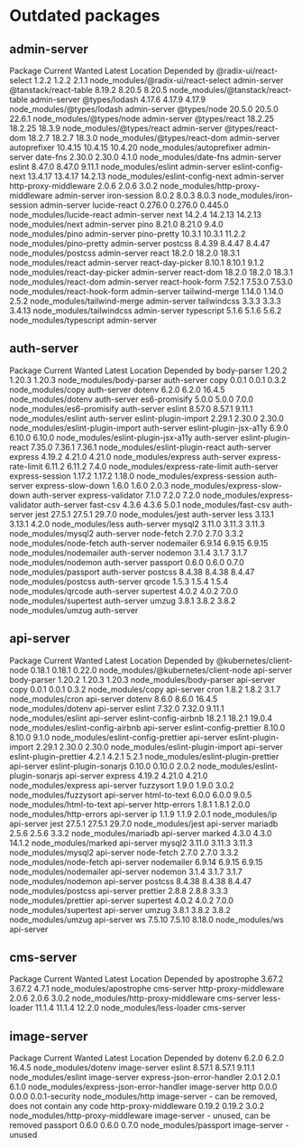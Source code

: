 # Outdated packages

## admin-server
Package                 Current   Wanted   Latest  Location                             Depended by
@radix-ui/react-select    1.2.2    1.2.2    2.1.1  node_modules/@radix-ui/react-select  admin-server
@tanstack/react-table    8.19.2   8.20.5   8.20.5  node_modules/@tanstack/react-table   admin-server
@types/lodash            4.17.6   4.17.9   4.17.9  node_modules/@types/lodash           admin-server
@types/node              20.5.0   20.5.0   22.6.1  node_modules/@types/node             admin-server
@types/react            18.2.25  18.2.25   18.3.9  node_modules/@types/react            admin-server
@types/react-dom         18.2.7   18.2.7   18.3.0  node_modules/@types/react-dom        admin-server
autoprefixer            10.4.15  10.4.15  10.4.20  node_modules/autoprefixer            admin-server
date-fns                 2.30.0   2.30.0    4.1.0  node_modules/date-fns                admin-server
eslint                   8.47.0   8.47.0   9.11.1  node_modules/eslint                  admin-server
eslint-config-next      13.4.17  13.4.17  14.2.13  node_modules/eslint-config-next      admin-server
http-proxy-middleware     2.0.6    2.0.6    3.0.2  node_modules/http-proxy-middleware   admin-server
iron-session              8.0.2    8.0.3    8.0.3  node_modules/iron-session            admin-server
lucide-react            0.276.0  0.276.0  0.445.0  node_modules/lucide-react            admin-server
next                     14.2.4  14.2.13  14.2.13  node_modules/next                    admin-server
pino                     8.21.0   8.21.0    9.4.0  node_modules/pino                    admin-server
pino-pretty              10.3.1   10.3.1   11.2.2  node_modules/pino-pretty             admin-server
postcss                  8.4.39   8.4.47   8.4.47  node_modules/postcss                 admin-server
react                    18.2.0   18.2.0   18.3.1  node_modules/react                   admin-server
react-day-picker         8.10.1   8.10.1    9.1.2  node_modules/react-day-picker        admin-server
react-dom                18.2.0   18.2.0   18.3.1  node_modules/react-dom               admin-server
react-hook-form          7.52.1   7.53.0   7.53.0  node_modules/react-hook-form         admin-server
tailwind-merge           1.14.0   1.14.0    2.5.2  node_modules/tailwind-merge          admin-server
tailwindcss               3.3.3    3.3.3   3.4.13  node_modules/tailwindcss             admin-server
typescript                5.1.6    5.1.6    5.6.2  node_modules/typescript              admin-server

## auth-server
Package                 Current  Wanted  Latest  Location                             Depended by
body-parser              1.20.2  1.20.3  1.20.3  node_modules/body-parser             auth-server
copy                      0.0.1   0.0.1   0.3.2  node_modules/copy                    auth-server
dotenv                    6.2.0   6.2.0  16.4.5  node_modules/dotenv                  auth-server
es6-promisify             5.0.0   5.0.0   7.0.0  node_modules/es6-promisify           auth-server
eslint                   8.57.0  8.57.1  9.11.1  node_modules/eslint                  auth-server
eslint-plugin-import     2.29.1  2.30.0  2.30.0  node_modules/eslint-plugin-import    auth-server
eslint-plugin-jsx-a11y    6.9.0  6.10.0  6.10.0  node_modules/eslint-plugin-jsx-a11y  auth-server
eslint-plugin-react      7.35.0  7.36.1  7.36.1  node_modules/eslint-plugin-react     auth-server
express                  4.19.2  4.21.0  4.21.0  node_modules/express                 auth-server
express-rate-limit       6.11.2  6.11.2   7.4.0  node_modules/express-rate-limit      auth-server
express-session          1.17.2  1.17.2  1.18.0  node_modules/express-session         auth-server
express-slow-down         1.6.0   1.6.0   2.0.3  node_modules/express-slow-down       auth-server
express-validator         7.1.0   7.2.0   7.2.0  node_modules/express-validator       auth-server
fast-csv                  4.3.6   4.3.6   5.0.1  node_modules/fast-csv                auth-server
jest                     27.5.1  27.5.1  29.7.0  node_modules/jest                    auth-server
less                     3.13.1  3.13.1   4.2.0  node_modules/less                    auth-server
mysql2                   3.11.0  3.11.3  3.11.3  node_modules/mysql2                  auth-server
node-fetch                2.7.0   2.7.0   3.3.2  node_modules/node-fetch              auth-server
nodemailer               6.9.14  6.9.15  6.9.15  node_modules/nodemailer              auth-server
nodemon                   3.1.4   3.1.7   3.1.7  node_modules/nodemon                 auth-server
passport                  0.6.0   0.6.0   0.7.0  node_modules/passport                auth-server
postcss                  8.4.38  8.4.38  8.4.47  node_modules/postcss                 auth-server
qrcode                    1.5.3   1.5.4   1.5.4  node_modules/qrcode                  auth-server
supertest                 4.0.2   4.0.2   7.0.0  node_modules/supertest               auth-server
umzug                     3.8.1   3.8.2   3.8.2  node_modules/umzug                   auth-server

## api-server
Package                  Current  Wanted  Latest  Location                              Depended by
@kubernetes/client-node   0.18.1  0.18.1  0.22.0  node_modules/@kubernetes/client-node  api-server
body-parser               1.20.2  1.20.3  1.20.3  node_modules/body-parser              api-server
copy                       0.0.1   0.0.1   0.3.2  node_modules/copy                     api-server
cron                       1.8.2   1.8.2   3.1.7  node_modules/cron                     api-server
dotenv                     8.6.0   8.6.0  16.4.5  node_modules/dotenv                   api-server
eslint                    7.32.0  7.32.0  9.11.1  node_modules/eslint                   api-server
eslint-config-airbnb      18.2.1  18.2.1  19.0.4  node_modules/eslint-config-airbnb     api-server
eslint-config-prettier    8.10.0  8.10.0   9.1.0  node_modules/eslint-config-prettier   api-server
eslint-plugin-import      2.29.1  2.30.0  2.30.0  node_modules/eslint-plugin-import     api-server
eslint-plugin-prettier     4.2.1   4.2.1   5.2.1  node_modules/eslint-plugin-prettier   api-server
eslint-plugin-sonarjs     0.10.0  0.10.0   2.0.2  node_modules/eslint-plugin-sonarjs    api-server
express                   4.19.2  4.21.0  4.21.0  node_modules/express                  api-server
fuzzysort                  1.9.0   1.9.0   3.0.2  node_modules/fuzzysort                api-server
html-to-text               6.0.0   6.0.0   9.0.5  node_modules/html-to-text             api-server
http-errors                1.8.1   1.8.1   2.0.0  node_modules/http-errors              api-server
ip                         1.1.9   1.1.9   2.0.1  node_modules/ip                       api-server
jest                      27.5.1  27.5.1  29.7.0  node_modules/jest                     api-server
mariadb                    2.5.6   2.5.6   3.3.2  node_modules/mariadb                  api-server
marked                     4.3.0   4.3.0  14.1.2  node_modules/marked                   api-server
mysql2                    3.11.0  3.11.3  3.11.3  node_modules/mysql2                   api-server
node-fetch                 2.7.0   2.7.0   3.3.2  node_modules/node-fetch               api-server
nodemailer                6.9.14  6.9.15  6.9.15  node_modules/nodemailer               api-server
nodemon                    3.1.4   3.1.7   3.1.7  node_modules/nodemon                  api-server
postcss                   8.4.38  8.4.38  8.4.47  node_modules/postcss                  api-server
prettier                   2.8.8   2.8.8   3.3.3  node_modules/prettier                 api-server
supertest                  4.0.2   4.0.2   7.0.0  node_modules/supertest                api-server
umzug                      3.8.1   3.8.2   3.8.2  node_modules/umzug                    api-server
ws                        7.5.10  7.5.10  8.18.0  node_modules/ws                       api-server

## cms-server
Package                Current  Wanted  Latest  Location                            Depended by
apostrophe              3.67.2  3.67.2   4.7.1  node_modules/apostrophe             cms-server
http-proxy-middleware    2.0.6   2.0.6   3.0.2  node_modules/http-proxy-middleware  cms-server
less-loader             11.1.4  11.1.4  12.2.0  node_modules/less-loader            cms-server

## image-server
Package                     Current   Wanted         Latest  Location                                 Depended by
dotenv                        6.2.0   6.2.0          16.4.5  node_modules/dotenv                      image-server
eslint                       8.57.1  8.57.1          9.11.1  node_modules/eslint                      image-server
express-json-error-handler    2.0.1   2.0.1           6.1.0  node_modules/express-json-error-handler  image-server
http                          0.0.0   0.0.0  0.0.1-security  node_modules/http                        image-server
    - can be removed, does not contain any code
http-proxy-middleware        0.19.2  0.19.2           3.0.2  node_modules/http-proxy-middleware       image-server
    - unused, can be removed
passport                      0.6.0   0.6.0           0.7.0  node_modules/passport                    image-server
    - unused

